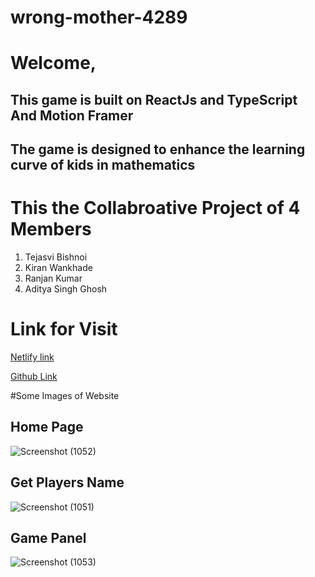 # wrong-mother-4289
# Welcome, 

## This game is built on ReactJs and TypeScript And Motion Framer

## The game is designed to enhance the learning curve of kids in mathematics 

# This the Collabroative Project of 4 Members 
1. Tejasvi Bishnoi
2. Kiran Wankhade
3. Ranjan Kumar
4. Aditya Singh Ghosh

# Link for Visit

[Netlify link](https://mathrun-mathgame.netlify.app/)

[Github Link](https://github.com/TejasBishnoi21/wrong-mother-4289)


#Some Images of Website 

## Home Page 
![Screenshot (1052)](https://user-images.githubusercontent.com/103637436/223349208-befdb319-d82b-4c2a-889b-c8014565eb34.png)

## Get Players Name 
![Screenshot (1051)](https://user-images.githubusercontent.com/103637436/223349246-bfe79e8d-de3f-489e-9bce-96c58afdd106.png)

## Game Panel
![Screenshot (1053)](https://user-images.githubusercontent.com/103637436/223349252-1c64bb44-8289-4118-b70f-1d882df00697.png)

